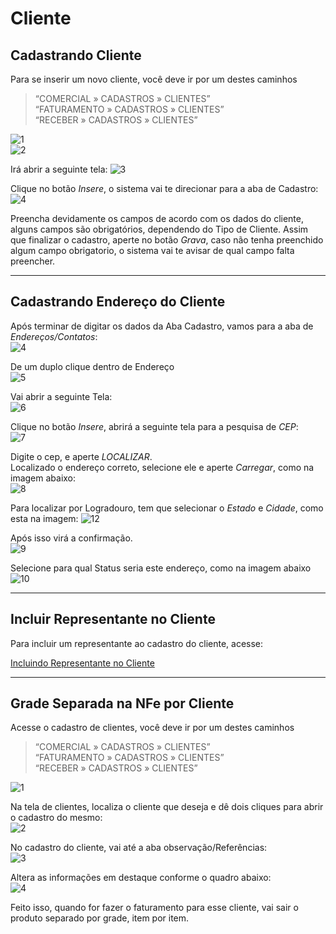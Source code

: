 # Cliente
## Cadastrando Cliente

Para se inserir um novo cliente, você deve ir por um destes caminhos 
> “COMERCIAL » CADASTROS » CLIENTES”  
> “FATURAMENTO » CADASTROS » CLIENTES”  
> “RECEBER » CADASTROS » CLIENTES”  


![1](/img/cadastro-cliente/1.png)  
![2](/img/cadastro-cliente/2.png)  

Irá abrir a seguinte tela:
![3](/img/cadastro-cliente/3.png)  

Clique no botão *Insere*, o sistema vai te direcionar para a aba de Cadastro:
![4](/img/cadastro-cliente/4.png)  

Preencha devidamente os campos de acordo com os dados do cliente, alguns campos são obrigatórios, dependendo do Tipo de Cliente. Assim que finalizar o cadastro, aperte no botão *Grava*, caso não tenha preenchido algum campo obrigatorio, o sistema vai te avisar de qual campo falta preencher.

---

## Cadastrando Endereço do Cliente

Após terminar de digitar os dados da Aba Cadastro, vamos para a aba de *Endereços/Contatos*:  
![4](/img/cadastro-cliente/5.png)  

De um duplo clique dentro de Endereço  
![5](/img/cadastro-cliente/6.png)  

Vai abrir a seguinte Tela:  
![6](/img/cadastro-cliente/7.png)  

Clique no botão *Insere*, abrirá a seguinte tela para a pesquisa de *CEP*:  
![7](/img/cadastro-cliente/8.png)  

Digite o cep, e aperte *LOCALIZAR*.  
Localizado o endereço correto, selecione ele e aperte *Carregar*, como na imagem abaixo:  
![8](/img/cadastro-cliente/9.png) 

Para localizar por Logradouro, tem que selecionar o *Estado* e *Cidade*, como esta na imagem: 
![12](/img/cadastro-cliente/12.png) 

Após isso virá a confirmação.  
![9](/img/cadastro-cliente/10.png) 

Selecione para qual Status seria este endereço, como na imagem abaixo  
![10](/img/cadastro-cliente/11.png)  

---
## Incluir Representante no Cliente  
Para incluir um representante ao cadastro do cliente, acesse:  

[Incluindo Representante no Cliente](/comum/cadastro-representante.md)  

---

## Grade Separada na NFe por Cliente

Acesse o cadastro de clientes, você deve ir por um destes caminhos 
> “COMERCIAL » CADASTROS » CLIENTES”  
> “FATURAMENTO » CADASTROS » CLIENTES”  
> “RECEBER » CADASTROS » CLIENTES”  

![1](/img/cadastro-cliente/confgrade/1.png)  

Na tela de clientes, localiza o cliente que deseja e dê dois cliques para abrir o cadastro do mesmo:  
![2](/img/cadastro-cliente/confgrade/2.png)  

No cadastro do cliente, vai até a aba observação/Referências:  
![3](/img/cadastro-cliente/confgrade/3.png)  

Altera as informações em destaque conforme o quadro abaixo:  
![4](/img/cadastro-cliente/confgrade/4.png)  

Feito isso, quando for fazer o faturamento para esse cliente, vai sair o produto separado por grade, item por item.
